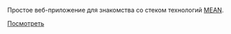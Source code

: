 Простое веб-приложение для знакомства со стеком технологий [MEAN](https://en.wikipedia.org/wiki/MEAN_(software_bundle)).

[Посмотреть](https://meanbyexample.herokuapp.com/)
